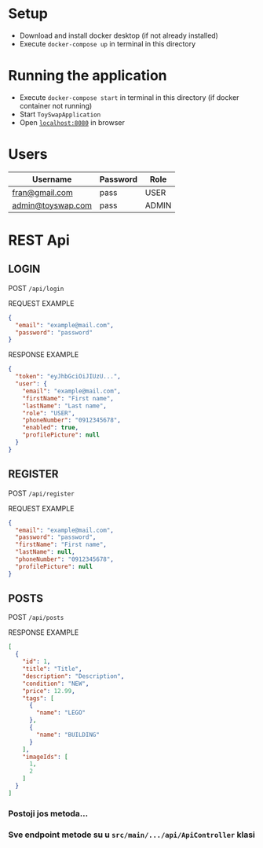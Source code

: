 # Setup

- Download and install docker desktop (if not already installed)
- Execute `docker-compose up` in terminal in this directory

# Running the application

- Execute `docker-compose start` in terminal in this directory (if docker container not running)
- Start `ToySwapApplication`
- Open [`localhost:8080`](http://localhost:8080) in browser

# Users

| Username          | Password | Role  |
|-------------------|----------|-------|
| fran@gmail.com    | pass     | USER  |
| admin@toyswap.com | pass     | ADMIN |

# REST Api

## LOGIN

POST `/api/login`

REQUEST EXAMPLE

```json
{
  "email": "example@mail.com",
  "password": "password"
}
```

RESPONSE EXAMPLE

```json
{
  "token": "eyJhbGciOiJIUzU...",
  "user": {
    "email": "example@mail.com",
    "firstName": "First name",
    "lastName": "Last name",
    "role": "USER",
    "phoneNumber": "0912345678",
    "enabled": true,
    "profilePicture": null
  }
}
```

## REGISTER

POST `/api/register`

REQUEST EXAMPLE

```json
{
  "email": "example@mail.com",
  "password": "password",
  "firstName": "First name",
  "lastName": null,
  "phoneNumber": "0912345678",
  "profilePicture": null
}
```

## POSTS

POST `/api/posts`

RESPONSE EXAMPLE

```json
[
  {
    "id": 1,
    "title": "Title",
    "description": "Description",
    "condition": "NEW",
    "price": 12.99,
    "tags": [
      {
        "name": "LEGO"
      },
      {
        "name": "BUILDING"
      }
    ],
    "imageIds": [
      1,
      2
    ]
  }
]
```

### Postoji jos metoda...

### Sve endpoint metode su u `src/main/.../api/ApiController` klasi